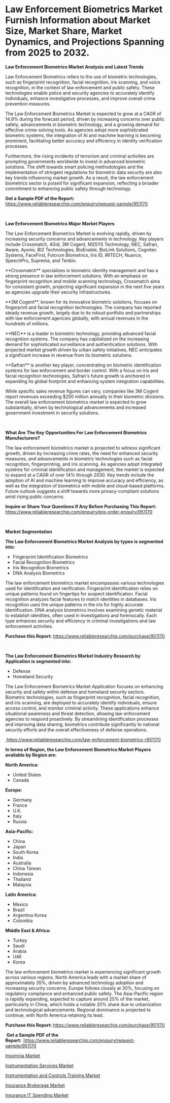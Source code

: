 <p><h1>Law Enforcement Biometrics Market Furnish Information about Market Size, Market Share, Market Dynamics, and Projections Spanning from 2025 to 2032.</h1></p><p><strong>Law Enforcement Biometrics Market Analysis and Latest Trends</strong></p>
<p><p>Law Enforcement Biometrics refers to the use of biometric technologies, such as fingerprint recognition, facial recognition, iris scanning, and voice recognition, in the context of law enforcement and public safety. These technologies enable police and security agencies to accurately identify individuals, enhance investigative processes, and improve overall crime prevention measures. </p><p>The Law Enforcement Biometrics Market is expected to grow at a CAGR of 14.9% during the forecast period, driven by increasing concerns over public safety, advancements in biometric technology, and a growing demand for effective crime-solving tools. As agencies adopt more sophisticated biometric systems, the integration of AI and machine learning is becoming prominent, facilitating better accuracy and efficiency in identity verification processes. </p><p>Furthermore, the rising incidents of terrorism and criminal activities are prompting governments worldwide to invest in advanced biometric solutions. The shift towards smart policing methodologies and the implementation of stringent regulations for biometric data security are also key trends influencing market growth. As a result, the law enforcement biometrics sector is poised for significant expansion, reflecting a broader commitment to enhancing public safety through technology.</p></p>
<p><strong>Get a Sample PDF of the Report:&nbsp;</strong> <a href="https://www.reliableresearchiq.com/enquiry/request-sample/951170?utm_campaign=973&utm_medium=2&utm_source=Github&utm_content=ia&utm_term=06032025&utm_id=law-enforcement-biometrics">https://www.reliableresearchiq.com/enquiry/request-sample/951170</a></p>
<p>&nbsp;</p>
<p><strong>Law Enforcement Biometrics Major Market Players</strong></p>
<p><p>The Law Enforcement Biometrics Market is evolving rapidly, driven by increasing security concerns and advancements in technology. Key players include Crossmatch, 4Gid, 3M Cogent, M2SYS Technology, NEC, Safran, Aware, Ayonix, BI2 Technologies, BioEnable, BioLink Solutions, Cognitec Systems, FaceFirst, Fulcrum Biometrics, Iris ID, IRITECH, Nuance, SpeechPro, Suprema, and Tenbio.</p><p>**Crossmatch** specializes in biometric identity management and has a strong presence in law enforcement solutions. With an emphasis on fingerprint recognition and mobile scanning technology, Crossmatch aims for consistent growth, projecting significant expansion in the next five years as agencies upgrade their security infrastructures.</p><p>**3M Cogent**, known for its innovative biometric solutions, focuses on fingerprint and facial recognition technologies. The company has reported steady revenue growth, largely due to its robust portfolio and partnerships with law enforcement agencies globally, with annual revenues in the hundreds of millions.</p><p>**NEC** is a leader in biometric technology, providing advanced facial recognition systems. The company has capitalized on the increasing demand for sophisticated surveillance and authentication solutions. With projected market growth driven by urban safety initiatives, NEC anticipates a significant increase in revenue from its biometric solutions.</p><p>**Safran** is another key player, concentrating on biometric identification systems for law enforcement and border control. With a focus on iris and facial recognition technologies, Safran's future growth is anchored in expanding its global footprint and enhancing system integration capabilities.</p><p>While specific sales revenue figures can vary, companies like 3M Cogent report revenues exceeding $250 million annually in their biometric divisions. The overall law enforcement biometrics market is expected to grow substantially, driven by technological advancements and increased government investment in security solutions.</p></p>
<p>&nbsp;</p>
<p><strong>What Are The Key Opportunities For Law Enforcement Biometrics Manufacturers?</strong></p>
<p><p>The law enforcement biometrics market is projected to witness significant growth, driven by increasing crime rates, the need for enhanced security measures, and advancements in biometric technologies such as facial recognition, fingerprinting, and iris scanning. As agencies adopt integrated systems for criminal identification and management, the market is expected to expand at a CAGR of over 14% through 2030. Key trends include the adoption of AI and machine learning to improve accuracy and efficiency, as well as the integration of biometrics with mobile and cloud-based platforms. Future outlook suggests a shift towards more privacy-compliant solutions amid rising public concerns.</p></p>
<p><strong>Inquire or Share Your Questions If Any Before Purchasing This Report:</strong> <a href="https://www.reliableresearchiq.com/enquiry/pre-order-enquiry/951170?utm_campaign=973&utm_medium=2&utm_source=Github&utm_content=ia&utm_term=06032025&utm_id=law-enforcement-biometrics">https://www.reliableresearchiq.com/enquiry/pre-order-enquiry/951170</a></p>
<p>&nbsp;</p>
<p><strong>Market Segmentation</strong></p>
<p><strong>The Law Enforcement Biometrics Market Analysis by types is segmented into:</strong></p>
<p><ul><li>Fingerprint Identification Biometrics</li><li>Facial Recognition Biometrics</li><li>Iris Recognition Biometrics</li><li>DNA Analysis Biometrics</li></ul></p>
<p><p>The law enforcement biometrics market encompasses various technologies used for identification and verification. Fingerprint identification relies on unique patterns found on fingertips for suspect identification. Facial recognition analyzes facial features to match identities in databases. Iris recognition uses the unique patterns in the iris for highly accurate identification. DNA analysis biometrics involves examining genetic material to establish identities, often used in investigations and forensically. Each type enhances security and efficiency in criminal investigations and law enforcement activities.</p></p>
<p><strong>Purchase this Report:&nbsp;</strong><a href="https://www.reliableresearchiq.com/purchase/951170?utm_campaign=973&utm_medium=2&utm_source=Github&utm_content=ia&utm_term=06032025&utm_id=law-enforcement-biometrics">https://www.reliableresearchiq.com/purchase/951170</a></p>
<p>&nbsp;</p>
<p><strong>The Law Enforcement Biometrics Market Industry Research by Application is segmented into:</strong></p>
<p><ul><li>Defense</li><li>Homeland Security</li></ul></p>
<p><p>The Law Enforcement Biometrics Market Application focuses on enhancing security and safety within defense and homeland security sectors. Biometric technologies, such as fingerprint recognition, facial recognition, and iris scanning, are deployed to accurately identify individuals, ensure access control, and monitor criminal activity. These applications enhance situational awareness and threat detection, allowing law enforcement agencies to respond proactively. By streamlining identification processes and improving data sharing, biometrics contribute significantly to national security efforts and the overall effectiveness of defense operations.</p></p>
<p><a href="https://www.reliableresearchiq.com/law-enforcement-biometrics-r951170?utm_campaign=973&utm_medium=2&utm_source=Github&utm_content=ia&utm_term=06032025&utm_id=law-enforcement-biometrics">&nbsp;https://www.reliableresearchiq.com/law-enforcement-biometrics-r951170</a></p>
<p><strong>In terms of Region, the Law Enforcement Biometrics Market Players available by Region are:</strong></p>
<p>
    <p> <strong> North America: </strong>
        <ul>
            <li>United States</li>
            <li>Canada</li>
        </ul>
        </p> 
    <p> <strong> Europe: </strong>
        <ul>
            <li>Germany</li>
            <li>France</li>
            <li>U.K.</li>
            <li>Italy</li>
            <li>Russia</li>
        </ul>
        </p> 
    <p> <strong> Asia-Pacific: </strong>
        <ul>
            <li>China</li>
            <li>Japan</li>
            <li>South Korea</li>
            <li>India</li>
            <li>Australia</li>
            <li>China Taiwan</li>
            <li>Indonesia</li>
            <li>Thailand</li>
            <li>Malaysia</li>
        </ul>
        </p> 
    <p> <strong> Latin America: </strong>
        <ul>
            <li>Mexico</li>
            <li>Brazil</li>
            <li>Argentina Korea</li>
            <li>Colombia</li>
        </ul>
        </p> 
    <p> <strong> Middle East & Africa: </strong>
        <ul>
            <li>Turkey</li>
            <li>Saudi</li>
            <li>Arabia</li>
            <li>UAE</li>
            <li>Korea</li>
        </ul>
    </p>
    </p>
<p><p>The law enforcement biometrics market is experiencing significant growth across various regions. North America leads with a market share of approximately 35%, driven by advanced technology adoption and increasing security concerns. Europe follows closely at 30%, focusing on regulatory compliance and enhanced public safety. The Asia-Pacific region is rapidly expanding, expected to capture around 25% of the market, particularly in China, which holds a notable 20% share due to urbanization and technological advancements. Regional dominance is projected to continue, with North America retaining its lead.</p></p>
<p><strong>Purchase this Report: </strong><a href="https://www.reliableresearchiq.com/purchase/951170?utm_campaign=973&utm_medium=2&utm_source=Github&utm_content=ia&utm_term=06032025&utm_id=law-enforcement-biometrics">https://www.reliableresearchiq.com/purchase/951170</a></p>
<p>&nbsp;<strong>Get a Sample PDF of the Report:&nbsp;&nbsp;</strong><a href="https://www.reliableresearchiq.com/enquiry/request-sample/951170?utm_campaign=973&utm_medium=2&utm_source=Github&utm_content=ia&utm_term=06032025&utm_id=law-enforcement-biometrics">https://www.reliableresearchiq.com/enquiry/request-sample/951170</a></p>
<p><strong></strong></p>
<p><p><a href="https://github.com/raaschadonle/Market-Research-Report-List-1/blob/main/insomnia-market.md?utm_campaign=973&utm_medium=2&utm_source=Github&utm_content=ia&utm_term=06032025&utm_id=law-enforcement-biometrics">Insomnia Market</a></p><p><a href="https://github.com/kovasovitzzg/Market-Research-Report-List-1/blob/main/instrumentation-services-market.md?utm_campaign=973&utm_medium=2&utm_source=Github&utm_content=ia&utm_term=06032025&utm_id=law-enforcement-biometrics">Instrumentation Services Market</a></p><p><a href="https://github.com/palenjeppecd/Market-Research-Report-List-1/blob/main/instrumentation-and-controls-training-market.md?utm_campaign=973&utm_medium=2&utm_source=Github&utm_content=ia&utm_term=06032025&utm_id=law-enforcement-biometrics">Instrumentation and Controls Training Market</a></p><p><a href="https://github.com/fendtdjunawo/Market-Research-Report-List-1/blob/main/insurance-brokerage-market.md?utm_campaign=973&utm_medium=2&utm_source=Github&utm_content=ia&utm_term=06032025&utm_id=law-enforcement-biometrics">Insurance Brokerage Market</a></p><p><a href="https://github.com/danzopachllq/Market-Research-Report-List-1/blob/main/insurance-it-spending-market.md?utm_campaign=973&utm_medium=2&utm_source=Github&utm_content=ia&utm_term=06032025&utm_id=law-enforcement-biometrics">Insurance IT Spending Market</a></p></p>